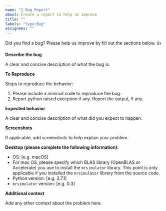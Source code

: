 ```yaml
---
name: "🐞 Bug Report"
about: Create a report to help us improve
title: ""
labels: "type:Bug"
assignees: ""
---
```


Did you find a bug? Please help us improve by fill out the sections below. 👍

**Describe the bug**

A clear and concise description of what the bug is.

**To Reproduce**

Steps to reproduce the behavior:

1. Please include a minimal code to reproduce the bug.
2. Report python raised exception if any. Report the output, if any.

**Expected behavior**

A clear and concise description of what did you expect to happen.

**Screenshots**

If applicable, add screenshots to help explain your problem.

**Desktop (please complete the following information):**

- OS: [e.g. macOS]
- For mac OS, please specify which BLAS library (OpenBLAS or Accelerate) you use to
  install the `mrsimulator` library. This point is only applicable if you installed
  the `mrsimulator` library from the source code.
- Python version: [e.g. 3.7.1]
- `mrsimulator` version: [e.g. 0.3]

**Additional context**

Add any other context about the problem here.
